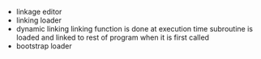 - linkage editor
- linking loader
- dynamic linking
	  linking function is done at execution time
	  subroutine is loaded and linked to rest of program when it is first called
- bootstrap loader
